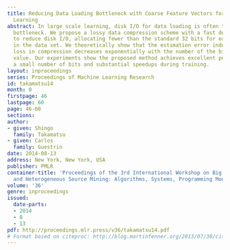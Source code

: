 ```yaml
---
title: Reducing Data Loading Bottleneck with Coarse Feature Vectors for Large Scale
  Learning
abstract: In large scale learning, disk I/O for data loading is often the runtime
  bottleneck. We propose a lossy data compression scheme with a fast decompression
  to reduce disk I/O, allocating fewer than the standard 32 bits for each real value
  in the data set. We theoretically show that the estimation error induced by the
  loss in compression decreases exponentially with the number of the bits used per
  value. Our experiments show the proposed method achieves excellent performance with
  a small number of bits and substantial speedups during training.
layout: inproceedings
series: Proceedings of Machine Learning Research
id: takamatsu14
month: 0
firstpage: 46
lastpage: 60
page: 46-60
sections: 
author:
- given: Shingo
  family: Takamatsu
- given: Carlos
  family: Guestrin
date: 2014-08-13
address: New York, New York, USA
publisher: PMLR
container-title: 'Proceedings of the 3rd International Workshop on Big Data, Streams
  and Heterogeneous Source Mining: Algorithms, Systems, Programming Models and Applications'
volume: '36'
genre: inproceedings
issued:
  date-parts:
  - 2014
  - 8
  - 13
pdf: http://proceedings.mlr.press/v36/takamatsu14.pdf
# Format based on citeproc: http://blog.martinfenner.org/2013/07/30/citeproc-yaml-for-bibliographies/
---
```

